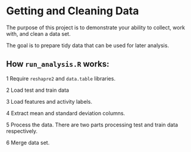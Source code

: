 # Getting and Cleaning Data

The purpose of this project is to demonstrate your ability to collect, work with, and clean a data set. 

The goal is to prepare tidy data that can be used for later analysis. 

## How ```run_analysis.R``` works:
1 Require ```reshapre2``` and ```data.table``` libraries.

2 Load test and train data

3 Load features and activity labels.

4 Extract mean and standard deviation columns.

5 Process the data. There are two parts processing test and train data respectively.

6 Merge data set.
